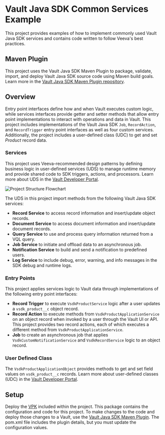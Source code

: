 # Vault Java SDK Common Services Example

This project provides examples of how to implement commonly used Vault Java SDK services and contains code written to follow Veeva's best practices.

## Maven Plugin

This project uses the Vault Java SDK Maven Plugin to package, validate, import, and deploy Vault Java SDK source code using Maven build goals. Learn more in the [Vault Java SDK Maven Plugin repository](https://github.com/veeva/vaultjavasdk-maven-plugin).

## Overview

Entry point interfaces define how and when Vault executes custom logic, while services interfaces provide getter and setter methods that allow entry point implementations to interact with operations and data in Vault. This project includes implementations of the Vault Java SDK `Job`, `RecordAction`, and `RecordTrigger` entry point interfaces as well as four custom services. Additionally, the project includes a user-defined class (UDC) to get and set *Product* record data.

### Services

This project uses Veeva-recommended design patterns by defining business logic in user-defined services (UDS) to manage runtime memory and provide shared code to SDK triggers, actions, and processors. Learn more about UDS in the [Vault Developer Portal](https://developer.veevavault.com/sdk/#User_Defined_Services).

![Project Structure Flowchart](/vault-object-record-sdk-example-chart.png)

The UDS in this project import methods from the following Vault Java SDK services:

- **Record Service** to access record information and insert/update object records.
- **Document Service** to access document information and insert/update document records.
- **Query Service** to use and process query information returned from a VQL query.
- **Job Service** to initiate and offload data to an asynchronous job.
- **Notification Service** to build and send a notification to predefined users.
- **Log Service** to include debug, error, warning, and info messages in the SDK debug and runtime logs.

### Entry Points

This project applies services logic to Vault data through implementations of the following entry point interfaces:

  - **Record Trigger** to execute `VsdkProductService` logic after a user updates a `vsdk_product__c` object record.
  - **Record Action** to execute methods from `VsdkProductApplicationService` on an object record when invoked by a user through the Vault UI or API. This project provides two record actions, each of which executes a different method from `VsdkProductApplicationService`.
  - **Job** to create an asynchronous job that applies `VsdkCustomNotificationService` and `VsdkRecordService` logic to an object record.

### User Defined Class

The `VsdkProductApplicationObject` provides methods to get and set field values on `vsdk_product__c` records. Learn more about user-defined classes (UDC) in the [Vault Developer Portal](https://developer.veevavault.com/sdk/#User_Defined_Classes).

## Setup

Deploy the [VPK](https://developer.veevavault.com/sdk/#Deploy_VPK) included within the project. This package contains the configuration and code for this project.
To make changes to the code and deploy those changes to a Vault, use the [Vault Java SDK Maven Plugin](https://github.com/veeva/vaultjavasdk-maven-plugin). The pom.xml file includes the plugin details, but you must update the configuration values.
 
